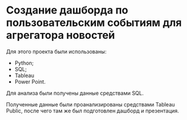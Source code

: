 # Создание дашборда по пользовательским событиям для агрегатора новостей

Для этого проекта были использованы:
- Python;
- SQL;
- Tableau
- Power Point.

Для анализа были получены данные средствами SQL.

Полученные данные были проанализированы средствами Tableau Public, после чего там же был подготовлен дашборд и презентация.
